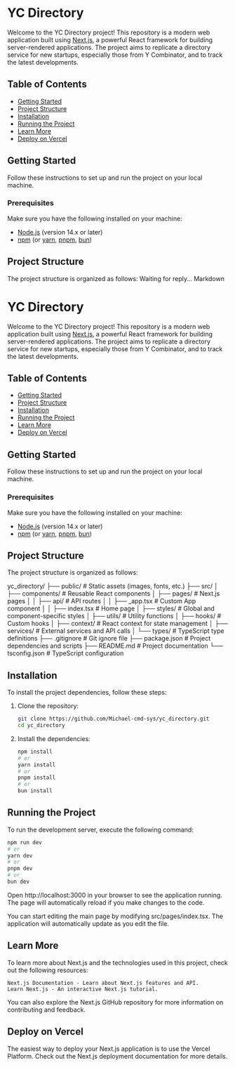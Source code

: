 # YC Directory

Welcome to the YC Directory project! This repository is a modern web application built using [Next.js](https://nextjs.org), a powerful React framework for building server-rendered applications. The project aims to replicate a directory service for new startups, especially those from Y Combinator, and to track the latest developments.

## Table of Contents
- [Getting Started](#getting-started)
- [Project Structure](#project-structure)
- [Installation](#installation)
- [Running the Project](#running-the-project)
- [Learn More](#learn-more)
- [Deploy on Vercel](#deploy-on-vercel)

## Getting Started

Follow these instructions to set up and run the project on your local machine.

### Prerequisites

Make sure you have the following installed on your machine:
- [Node.js](https://nodejs.org/) (version 14.x or later)
- [npm](https://www.npmjs.com/) (or [yarn](https://yarnpkg.com/), [pnpm](https://pnpm.io/), [bun](https://bun.sh/))

## Project Structure

The project structure is organized as follows:
Waiting for reply…
Markdown

# YC Directory

Welcome to the YC Directory project! This repository is a modern web application built using [Next.js](https://nextjs.org), a powerful React framework for building server-rendered applications. The project aims to replicate a directory service for new startups, especially those from Y Combinator, and to track the latest developments.

## Table of Contents
- [Getting Started](#getting-started)
- [Project Structure](#project-structure)
- [Installation](#installation)
- [Running the Project](#running-the-project)
- [Learn More](#learn-more)
- [Deploy on Vercel](#deploy-on-vercel)

## Getting Started

Follow these instructions to set up and run the project on your local machine.

### Prerequisites

Make sure you have the following installed on your machine:
- [Node.js](https://nodejs.org/) (version 14.x or later)
- [npm](https://www.npmjs.com/) (or [yarn](https://yarnpkg.com/), [pnpm](https://pnpm.io/), [bun](https://bun.sh/))

## Project Structure

The project structure is organized as follows:

yc_directory/ 
├── public/ # Static assets (images, fonts, etc.) 
├── src/ 
│ ├── components/ # Reusable React components 
│ ├── pages/ # Next.js pages 
│ │ ├── api/ # API routes 
│ │ ├── _app.tsx # Custom App component 
│ │ ├── index.tsx # Home page 
│ ├── styles/ # Global and component-specific styles 
│ ├── utils/ # Utility functions 
│ ├── hooks/ # Custom hooks 
│ ├── context/ # React context for state management 
│ ├── services/ # External services and API calls 
│ └── types/ # TypeScript type definitions 
├── .gitignore # Git ignore file 
├── package.json # Project dependencies and scripts 
├── README.md # Project documentation └── tsconfig.json # TypeScript configuration


## Installation

To install the project dependencies, follow these steps:

1. Clone the repository:

    ```bash
    git clone https://github.com/Michael-cmd-sys/yc_directory.git
    cd yc_directory
    ```

2. Install the dependencies:

    ```bash
    npm install
    # or
    yarn install
    # or
    pnpm install
    # or
    bun install
    ```

## Running the Project

To run the development server, execute the following command:

```bash
npm run dev
# or
yarn dev
# or
pnpm dev
# or
bun dev
```

Open http://localhost:3000 in your browser to see the application running. The page will automatically reload if you make changes to the code.

You can start editing the main page by modifying src/pages/index.tsx. The application will automatically update as you edit the file.

## Learn More

To learn more about Next.js and the technologies used in this project, check out the following resources:

    Next.js Documentation - Learn about Next.js features and API.
    Learn Next.js - An interactive Next.js tutorial.

You can also explore the Next.js GitHub repository for more information on contributing and feedback.

## Deploy on Vercel

The easiest way to deploy your Next.js application is to use the Vercel Platform. Check out the Next.js deployment documentation for more details.
